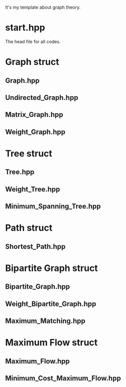 It's my template about graph theory.
# start.hpp
The head file for all codes.
# Graph struct
## Graph.hpp
## Undirected_Graph.hpp
## Matrix_Graph.hpp
## Weight_Graph.hpp
# Tree struct
## Tree.hpp
## Weight_Tree.hpp
## Minimum_Spanning_Tree.hpp
# Path struct
## Shortest_Path.hpp
# Bipartite Graph struct
## Bipartite_Graph.hpp
## Weight_Bipartite_Graph.hpp
## Maximum_Matching.hpp
# Maximum Flow struct
## Maximum_Flow.hpp
## Minimum_Cost_Maximum_Flow.hpp
